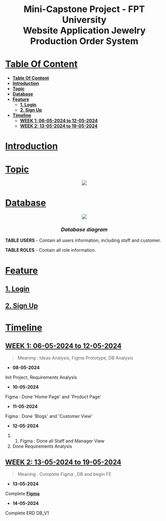 <h1 align="center">Mini-Capstone Project - FPT University<br/>
    Website Application Jewelry Production Order System
</h1>

# [**Table Of Content**](#table-of-content)

- [**Table Of Content**](#table-of-content)
- [**Introduction**](#introduction)
- [**Topic**](#topic)
- [**Database**](#database)
- [**Feature**](#feature)
  - [**1. Login**](#1-login)
  - [**2. Sign Up**](#2-sign-up)
- [**Timeline**](#timeline)
  - [**WEEK 1: 06-05-2024 to 12-05-2024**](#week-1-06-05-2024-to-12-05-2024)
  - [**WEEK 2: 13-05-2024 to 19-05-2024**](#week-2-13-05-2024-to-19-05-2024)

# [**Introduction**](#introduction)

# [**Topic**](#topic)

<p align="center">
    <img src="./photos/topic.png" />
</p>

# [**Database**](#database)

<p align="center">
    <img src="./photos/database_2.jpg" />
</p>

<h3 align="center">

**_Database diagram_**

</h3>

**TABLE USERS** - Contain all users information, including staff and customer.

**TABLE ROLES** - Contain all role information.

# [**Feature**](#feature)

## [**1. Login**](#1-login)

## [**2. Sign Up**](#2-sign-up)

# [**Timeline**](#timeline)

## [**WEEK 1: 06-05-2024 to 12-05-2024**](<(#week-1)>)

> Meaning : Ideas Analysis, Figma Prototype, DB Analysis

- **08-05-2024**

Init Project, Requirements Analysis

- **10-05-2024**

Figma : Done 'Home Page' and 'Product Page'

- **11-05-2024**

Figma : Done 'Blogs' and 'Customer View'

- **12-05-2024**

1. 1. Figma : Done all Staff and Manager View
2. Done Requirements Analysis

## [**WEEK 2: 13-05-2024 to 19-05-2024**](<(#week-2)>)

> Meaning : Complete Figma , DB and begin FE

- **13-05-2024**

Complete [**Figma**](https://www.figma.com/design/q3VUJxfD7ptRIA2SjUIzgR/Luxuria?node-id=0%3A1&t=mTxfp7FHW1BBdV3U-1)

- **14-05-2024**

Complete ERD DB_V1